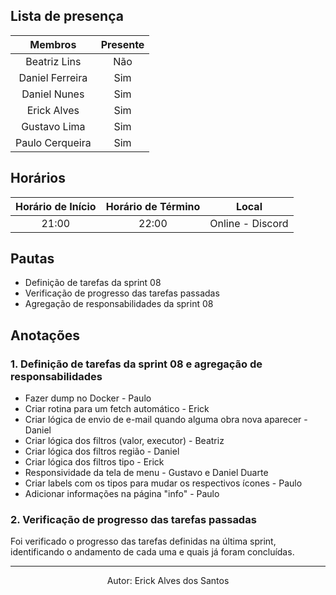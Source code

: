 
## **Lista de presença**

| Membros        | Presente |
|:--------------:|:--------:|
| Beatriz Lins   | Não      |
| Daniel Ferreira| Sim      |
| Daniel Nunes   | Sim      |
| Erick Alves    | Sim      |
| Gustavo Lima   | Sim      |
| Paulo Cerqueira| Sim      |

## Horários
| Horário de Início | Horário de Término | Local          |
|:-----------------:|:------------------:|:--------------:|
| 21:00            | 22:00             | Online - Discord|

## Pautas
- Definição de tarefas da sprint 08
- Verificação de progresso das tarefas passadas
- Agregação de responsabilidades da sprint 08

## Anotações

### 1. Definição de tarefas da sprint 08 e agregação de responsabilidades
- Fazer dump no Docker - Paulo
- Criar rotina para um fetch automático - Erick
- Criar lógica de envio de e-mail quando alguma obra nova aparecer - Daniel
- Criar lógica dos filtros (valor, executor) - Beatriz
- Criar lógica dos filtros região - Daniel
- Criar lógica dos filtros tipo - Erick
- Responsividade da tela de menu - Gustavo e Daniel Duarte
- Criar labels com os tipos para mudar os respectivos ícones - Paulo
- Adicionar informações na página "info" - Paulo

### 2. Verificação de progresso das tarefas passadas 
Foi verificado o progresso das tarefas definidas na última sprint, identificando o andamento de cada uma e quais já foram concluídas.

---

<center>Autor: Erick Alves dos Santos</center>
